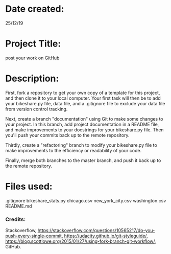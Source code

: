 # Date created:
25/12/19

# Project Title:
post your work on GitHub

# Description:
First, fork a repository to get your own copy of a template for this project, and then clone it to your local computer. Your first task will then be to add your bikeshare.py file, data file, and a .gitignore file to exclude your data file from version control tracking. 

Next, create a branch "documentation" using Git to make some changes to your project. In this branch, add project documentation in a README file, and make improvements to your docstrings for your bikeshare.py file. Then you'll push your commits back up to the remote repository.

Thirdly, create a "refactoring" branch to modify your bikeshare.py file to make improvements to the efficiency or readability of your code. 

Finally, merge both branches to the master branch, and push it back up to the remote repository.


# Files used:
.gitignore
bikeshare_stats.py
chicago.csv
new_york_city.csv
washington.csv
README.md

### Credits:
Stackoverflow,
https://stackoverflow.com/questions/10565217/do-you-push-every-single-commit,
https://udacity.github.io/git-styleguide/,
https://blog.scottlowe.org/2015/01/27/using-fork-branch-git-workflow/,
GitHub.
